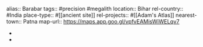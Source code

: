 alias:: Barabar
tags:: #precision #megalith
location:: Bihar
rel-country:: #India
place-type:: #[[ancient site]]
rel-projects:: #[[Adam's Atlas]]
nearest-town:: Patna
map-url:: https://maps.app.goo.gl/vpfvEAMisWiWELqv7

-
-
